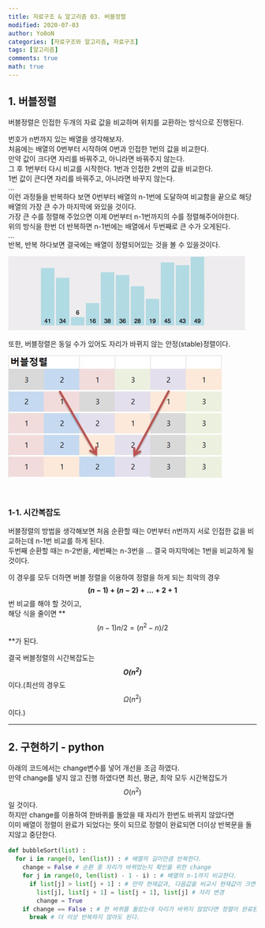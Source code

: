 ```yaml
---
title: 자료구조 & 알고리즘 03. 버블정렬
modified: 2020-07-03
author: Yo0oN
categories: [자료구조와 알고리즘, 자료구조]
tags: [알고리즘]
comments: true
math: true
---
```


## 1. 버블정렬

버블정렬은 인접한 두개의 자료 값을 비교하며 위치를 교환하는 방식으로 진행된다.

번호가 n번까지 있는 배열을 생각해보자.<br>
처음에는 배열의 0번부터 시작하여 0번과 인접한 1번의 값을 비교한다.<br>
만약 값이 크다면 자리를 바꿔주고, 아니라면 바꿔주지 않는다.<br>
그 후 1번부터 다시 비교를 시작한다. 1번과 인접한 2번의 값을 비교한다.<br>
1번 값이 큰다면 자리를 바꿔주고, 아니라면 바꾸지 않는다.<br>
...<br>
이런 과정들을 반복하다 보면 0번부터 배열의 n-1번에 도달하여 비교함을 끝으로 해당 배열의 가장 큰 수가 마지막에 와있을 것이다.<br>
가장 큰 수를 정렬해 주었으면 이제 0번부터 n-1번까지의 수를 정렬해주어야한다.<br>
위의 방식을 한번 더 반복하면 n-1번에는 배열에서 두번째로 큰 수가 오게된다.<br>
...<br>
반복, 반복 하다보면 결국에는 배열이 정렬되어있는 것을 볼 수 있을것이다.

![버블정렬](/images/posts/Algorithm/01.BubbleSort/01.gif "버블정렬")

또한, 버블정렬은 동일 수가 있어도 자리가 바뀌지 않는 안정(stable)정렬이다.

![버블정렬](/images/posts/Algorithm/01.BubbleSort/02.jpg "버블정렬 stable")

<br>

### 1-1. 시간복잡도

버블정렬의 방법을 생각해보면 처음 순환할 때는 0번부터 n번까지 서로 인접한 값을 비교하는데 n-1번 비교를 하게 된다.<br>
두번째 순환할 때는 n-2번을, 세번째는 n-3번을 ... 결국 마지막에는 1번을 비교하게 될것이다.

이 경우를 모두 더하면 버블 정렬을 이용하여 정렬을 하게 되는 최악의 경우<br>
**$$(n-1) + (n-2) + ... + 2 + 1$$** 번 비교를 해야 할 것이고,<br>
해당 식을 줄이면 **$$(n-1) n / 2 = (n^2 - n) / 2$$**가 된다.

결국 버블정렬의 시간복잡도는 <cite>**$$O(n^2)$$**</cite>이다.(최선의 경우도 $$Ω(n^2)$$이다.)

<hr>

## 2. 구현하기 - python

아래의 코드에서는 change변수를 넣어 개선을 조금 하였다.<br>
만약 change를 넣지 않고 진행 하였다면 최선, 평균, 최악 모두 시간복잡도가 $$O(n^2)$$일 것이다.<br>
하지만 change를 이용하여 한바퀴를 돌았을 때 자리가 한번도 바뀌지 않았다면<br>
이미 배열이 정렬이 완료가 되었다는 뜻이 되므로 정렬이 완료되면 더이상 반복문을 돌지않고 중단한다.

```python
def bubbleSort(list) :
  for i in range(0, len(list)) : # 배열의 길이만큼 반복한다.
    change = False # 순환 중 자리가 바뀌었는지 확인을 위한 change
    for j in range(0, len(list) - 1 - i) : # 배열의 n-1까지 비교한다.
      if list[j] > list[j + 1] : # 만약 현재값과, 다음값을 비교시 현재값이 크면
        list[j], list[j + 1] = list[j + 1], list[j] # 자리 변경
        change = True
    if change == False : # 한 바퀴를 돌았는데 자리가 바뀌지 않았다면 정렬이 완료된것.
      break # 더 이상 반복하지 않아도 된다.
```
